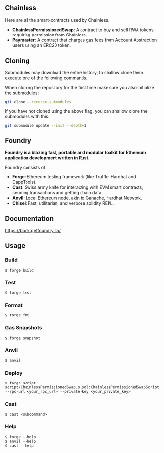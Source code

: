 ## Chainless

Here are all the smart-contracts used by Chainless.

- **ChainlessPermissionedSwap**: A contract to buy and sell RWA tokens requiring permission from Chainless.
- **Paymaster**: A contract that charges gas fees from Account Abstraction users using an ERC20 token.

## Cloning

Submodules may download the entire history, to shallow clone them execute one of the following commands.

When cloning the repository for the first time make sure you also initialize the submodules:
```sh
git clone --recurse-submodules
```

If you have not cloned using the above flag, you can shallow clone the submodules with this:
```sh
git submodule update --init --depth=1
```

## Foundry

**Foundry is a blazing fast, portable and modular toolkit for Ethereum application development written in Rust.**

Foundry consists of:

-   **Forge**: Ethereum testing framework (like Truffle, Hardhat and DappTools).
-   **Cast**: Swiss army knife for interacting with EVM smart contracts, sending transactions and getting chain data.
-   **Anvil**: Local Ethereum node, akin to Ganache, Hardhat Network.
-   **Chisel**: Fast, utilitarian, and verbose solidity REPL.

## Documentation

https://book.getfoundry.sh/

## Usage

### Build

```shell
$ forge build
```

### Test

```shell
$ forge test
```

### Format

```shell
$ forge fmt
```

### Gas Snapshots

```shell
$ forge snapshot
```

### Anvil

```shell
$ anvil
```

### Deploy

```shell
$ forge script script/ChainlessPermissionedSwap.s.sol:ChainlessPermissionedSwapScript --rpc-url <your_rpc_url> --private-key <your_private_key>
```

### Cast

```shell
$ cast <subcommand>
```

### Help

```shell
$ forge --help
$ anvil --help
$ cast --help
```
